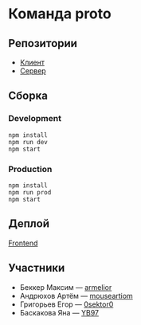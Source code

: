 # Команда __proto__

## Репозитории

* [Клиент](https://github.com/frontend-park-mail-ru/2018_2___proto__)
* [Сервер](https://github.com/go-park-mail-ru/2018_2___proto__)

## Сборка

### Development

```
npm install
npm run dev
npm start
```

### Production

```
npm install
npm run prod
npm start
```

## Деплой

[Frontend](proto-frontend.now.sh)

## Участники

* Беккер Максим &mdash; [armelior](https://github.com/armelior)
* Андрюхов Артём &mdash; [mouseartiom](https://github.com/mouseartiom)
* Григорьев Егор &mdash; [0sektor0](https://github.com/0sektor0)
* Баскакова Яна &mdash; [YB97](https://github.com/YB97)
